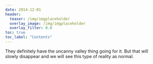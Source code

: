```yaml
---
date: 2014-12-01
header:
  teaser: /img/imgplaceholder
  overlay_image: /img/imgplaceholder
  overlay_filter: 0.8
toc: true
toc_label: "Contents"
--- 
```

They definitely have the uncanny valley thing going for it. But that will
slowly disappear and we will see this type of reality as normal.

